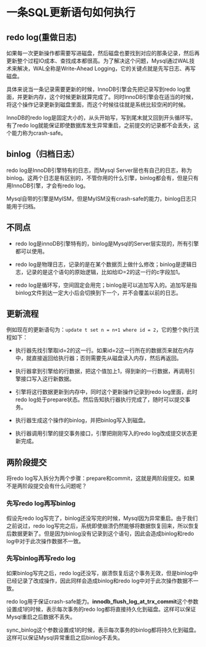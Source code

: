 # 一条SQL更新语句如何执行

## redo log(重做日志)

如果每一次更新操作都需要写进磁盘，然后磁盘也要找到对应的那条记录，然后再更新整个过程IO成本、查找成本都很高。为了解决这个问题，Mysql通过WAL技术来解决，WAL全称是Write-Ahead Logging，它的关键点就是先写日志、再写磁盘。

具体来说当一条记录需要更新的时候，InnoDB引擎会先把记录写到redo log里面，并更新内存，这个时候更新就算完成了。同时InnoDB引擎会在适当的时候，将这个操作记录更新到磁盘里面，而这个时候往往就是系统比较空闲的时候。

InnoDB的redo log是固定大小的，从头开始写，写到尾末就又回到开头循环写。有了redo log就能保证即使数据库发生异常重启，之前提交的记录都不会丢失，这个能力称为crash-safe。

## binlog（归档日志）

redo log是InnoDB引擎特有的日志，而Mysql Server层也有自己的日志，称为binlog。这两个日志是有区别的，不管你用的什么引擎，binlog都会有，但是只有用InnoDB引擎，才会有redo log。

Mysql自带的引擎是MyISM，但是MyISM没有crash-safe的能力，binlog日志只能用于归档。

## 不同点

- redo log是innoDB引擎特有的，binlog是Mysql的Server层实现的，所有引擎都可以使用。

- redo log是物理日志，记录的是在某个数据页上做什么修改；binlog是逻辑日志，记录的是这个语句的原始逻辑，比如给ID=2的这一行的c字段加1。

- redo log是循环写，空间固定会用完；binlog是可以追加写入的。追加写是指binlog文件到达一定大小后会切换到下一个，并不会覆盖以前的日志。

## 更新流程

例如现在的更新语句为：```update t set n = n+1 where id = 2```，它的整个执行流程如下：

- 执行器先找引擎取id=2的这一行。如果id=2这一行所在的数据页来就在内存中，就直接返回给执行器；否则需要先从磁盘读入内存，然后再返回。

- 执行器拿到引擎给的行数据，把这个值加上1，得到新的一行数据，再调用引擎接口写入这行新数据。

- 引擎将这行数据更新到内存中，同时这个更新操作记录到redo log里面，此时redo log处于prepare状态。然后告知执行器执行完成了，随时可以提交事务。

- 执行器生成这个操作的binlog，并把binlog写入到磁盘。

- 执行器调用引擎的提交事务接口，引擎把刚刚写入的redo log改成提交状态更新完成。

## 两阶段提交

将redo log写入拆分为两个步骤：prepare和commit，这就是两阶段提交。如果不是两阶段提交会有什么问题呢？

### 先写redo log再写binlog

假设先redo log写完了，binlog还没写完的时候，Mysql因为异常重启。由于我们之前说过，redo log写完之后，系统即使崩溃仍然能够将数据恢复回来，所以恢复后数据更新了。但是因为binlog没有记录到这个语句，因此会造成binlog和redo log中对于此次操作数据不一致。

### 先写binlog再写redo log

如果binlog写完之后，redo log还没写，崩溃恢复后这个事务无效，但是binlog中已经记录了改成操作，因此同样会造成binlog和redo log中对于此次操作数据不一致。

redo log用于保证crash-safe能力。**innodb_flush_log_at_trx_commit**这个参数设置成1的时候，表示每次事务的redo log都将直接持久化到磁盘。这样可以保证Mysql重启之后数据不丢失。

sync_binlog这个参数设置成1的时候，表示每次事务的binlog都将持久化到磁盘。这样可以保证Mysql异常重启之后binlog不丢失。
